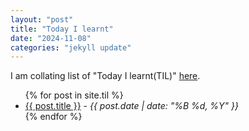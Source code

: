 ```yaml
---
layout: "post"
title: "Today I learnt"
date: "2024-11-08"
categories: "jekyll update"
---
```


I am collating list of "Today I learnt(TIL)" [here](https://priyaranjanmarathe.github.io/marathe/til.html).

<ul>
  {% for post in site.til %}
    <li>
      <a href="{{ site.baseurl }}{{ post.url }}">{{ post.title }}</a> - 
      <em>{{ post.date | date: "%B %d, %Y" }}</em>
    </li>
  {% endfor %}
</ul>
